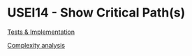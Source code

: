 # USEI14 - Show Critical Path(s)


[Tests & Implementation](04.tests-and-implementation/Readme.md)

[Complexity analysis](05.complexity-analysis/Readme.md)
